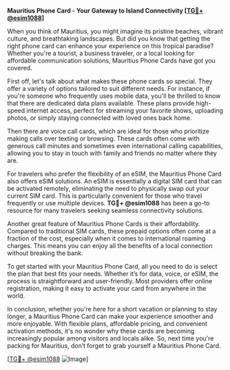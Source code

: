 **Mauritius Phone Card - Your Gateway to Island Connectivity [[TG💪+ @esim1088](https://t.me/s/esim1088)]**

When you think of Mauritius, you might imagine its pristine beaches, vibrant culture, and breathtaking landscapes. But did you know that getting the right phone card can enhance your experience on this tropical paradise? Whether you're a tourist, a business traveler, or a local looking for affordable communication solutions, Mauritius Phone Cards have got you covered.

First off, let's talk about what makes these phone cards so special. They offer a variety of options tailored to suit different needs. For instance, if you're someone who frequently uses mobile data, you'll be thrilled to know that there are dedicated data plans available. These plans provide high-speed internet access, perfect for streaming your favorite shows, uploading photos, or simply staying connected with loved ones back home.

Then there are voice call cards, which are ideal for those who prioritize making calls over texting or browsing. These cards often come with generous call minutes and sometimes even international calling capabilities, allowing you to stay in touch with family and friends no matter where they are. 

For travelers who prefer the flexibility of an eSIM, the Mauritius Phone Card also offers eSIM solutions. An eSIM is essentially a digital SIM card that can be activated remotely, eliminating the need to physically swap out your current SIM card. This is particularly convenient for those who travel frequently or use multiple devices. **TG💪+ @esim1088** has been a go-to resource for many travelers seeking seamless connectivity solutions.

Another great feature of Mauritius Phone Cards is their affordability. Compared to traditional SIM cards, these prepaid options often come at a fraction of the cost, especially when it comes to international roaming charges. This means you can enjoy all the benefits of a local connection without breaking the bank.

To get started with your Mauritius Phone Card, all you need to do is select the plan that best fits your needs. Whether it’s for data, voice, or eSIM, the process is straightforward and user-friendly. Most providers offer online registration, making it easy to activate your card from anywhere in the world.

In conclusion, whether you're here for a short vacation or planning to stay longer, a Mauritius Phone Card can make your experience smoother and more enjoyable. With flexible plans, affordable pricing, and convenient activation methods, it's no wonder why these cards are becoming increasingly popular among visitors and locals alike. So, next time you're packing for Mauritius, don’t forget to grab yourself a Mauritius Phone Card. 

[[TG💪+ @esim1088](https://t.me/s/esim1088) ![Image](https://i.postimg.cc/Y0z9fWf4/image.png)]